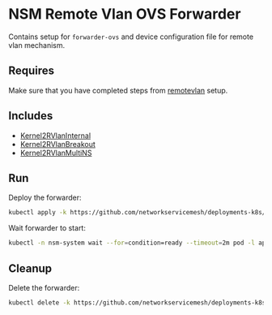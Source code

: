 # NSM Remote Vlan OVS Forwarder

Contains setup for `forwarder-ovs` and device configuration file for remote vlan mechanism.

## Requires

Make sure that you have completed steps from [remotevlan](../../remotevlan) setup.

## Includes

- [Kernel2RVlanInternal](../../use-cases/Kernel2RVlanInternal)
- [Kernel2RVlanBreakout](../../use-cases/Kernel2RVlanBreakout)
- [Kernel2RVlanMultiNS](../../use-cases/Kernel2RVlanMultiNS)

## Run

Deploy the forwarder:

```bash
kubectl apply -k https://github.com/networkservicemesh/deployments-k8s/examples/remotevlan/rvlanovs?ref=8a7a76dbe9267313397e7e59d6c9fb457de3a285
```

Wait forwarder to start:

```bash
kubectl -n nsm-system wait --for=condition=ready --timeout=2m pod -l app=forwarder-ovs
```

## Cleanup

Delete the forwarder:

```bash
kubectl delete -k https://github.com/networkservicemesh/deployments-k8s/examples/remotevlan/rvlanovs?ref=8a7a76dbe9267313397e7e59d6c9fb457de3a285
```
